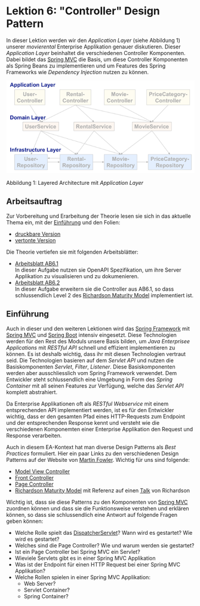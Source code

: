 # Lektion 6: "Controller" Design Pattern

In dieser Lektion werden wir den *Application Layer* (siehe Abbildung 1) unserer *movierental* Enterprise Applikation genauer diskutieren. Dieser  *Application Layer* beinhaltet die verschiedenen Controller Komponenten.  Dabei bildet das [Spring MVC](https://docs.spring.io/spring/docs/current/spring-framework-reference/web.html#mvc) die Basis, um diese Controller Komponenten als Spring Beans zu implementieren und um Features des Spring Frameworks wie *Dependency Injection* nutzen zu können.

<img src="layered-architecture.png">

Abbildung 1: Layered Architecture mit *Application Layer*

## Arbeitsauftrag
Zur Vorbereitung und Erarbeitung der Theorie lesen sie sich in das aktuelle Thema ein, mit der  [Einführung](#einführung) und den Folien:

* [druckbare Version](https://fhnw365.sharepoint.com/teams/eaf_M365/Freigegebene%20Dokumente/hs21/06/SpringMVC.pdf?CT=1634370442021&OR=ItemsView)
* [vertonte Version](https://fhnw365.sharepoint.com/teams/eaf_M365/Freigegebene%20Dokumente/hs21/06/SpringMVC-audio.mp4)

Die Theorie vertiefen sie mit folgenden Arbeitsblätter:

* [Arbeitsblatt AB6.1](https://fhnw365.sharepoint.com/teams/eaf_M365/Freigegebene%20Dokumente/hs21/06/AB6_1.pdf?CT=1634370486088&OR=ItemsView)<br/>In dieser Aufgabe nutzen sie OpenAPI Spezifikation, um ihre Server Applikation zu visualisieren und zu dokumenieren.
* [Arbeitsblatt AB6.2](https://fhnw365.sharepoint.com/teams/eaf_M365/Freigegebene%20Dokumente/hs21/06/AB6_2.pdf?CT=1634370538249&OR=ItemsView)<br/> In dieser Aufgabe erweitern sie die Controller aus AB6.1, so dass schlussendlich Level 2 des [Richardson Maturity Model](https://martinfowler.com/articles/richardsonMaturityModel.html) implementiert ist.

## Einführung
Auch in dieser und den weiteren Lektionen wird das [Spring Framework](https://spring.io/projects/spring-framework) mit [Spring MVC](https://docs.spring.io/spring/docs/current/spring-framework-reference/web.html#mvc) und [Spring Boot](https://spring.io/projects/spring-boot) intensiv eingesetzt. Diese Technologien werden für den Rest des Moduls unsere Basis bilden, um _Java Enterprisee Applications_ mit _RESTful API_ schnell und effizient implementieren zu können. Es ist deshalb wichtig, dass ihr mit diesen Technologien vertraut seid. Die Technologien basieren auf dem _Servlet API_ und nutzen die Basiskomponenten _Servlet_, _Filter_, _Listener_. Diese Basiskomponenten werden aber ausschliesslich vom Spring Framework verwendet. Dem Entwickler steht schlussendlich eine Umgebung in Form des *Spring Container* mit all seinen Features zur Verfügung, welche das *Servlet API* komplett abstrahiert.

Da Enterprise Applikationen oft als *RESTful Webservice* mit einem entsprechenden API implementiert werden, ist es für den Entwickler wichtig, dass er den gesamten Pfad eines HTTP-Requests zum Endpoint und der entsprechenden Response kennt und versteht wie die verschiedenen Komponemten einer Enterprise Applikation den Request und Response verarbeiten.

Auch in diesem EA-Kontext hat man diverse Design Patterns als *Best Practices* formuliert. Hier ein paar Links zu den verschiedenen Design Patterns auf der Website von [Martin Fowler](https://www.thoughtworks.com/de/profiles/martin-fowler). Wichtig für uns sind folgende:

* [Model View Controller](https://martinfowler.com/eaaCatalog/modelViewController.html)
* [Front Controller](https://martinfowler.com/eaaCatalog/frontController.html)
* [Page Controller](https://martinfowler.com/eaaCatalog/pageController.html)
* [Richardson Maturity Model](https://martinfowler.com/articles/richardsonMaturityModel.html#TheMeaningOfTheLevels) mit Referenz auf einen [Talk](https://www.crummy.com/writing/speaking/2008-QCon/act3.html) von Richardson 

Wichtig ist, dass sie diese Patterns zu den Komponenten von [Spring MVC](https://docs.spring.io/spring/docs/current/spring-framework-reference/web.html#mvc) zuordnen können und dass sie die Funktionsweise verstehen und erklären können, so dass sie schlussendlich eine Antwort auf folgende Fragen geben können:

* Welche Rolle spielt das [DispatcherServlet](https://docs.spring.io/spring/docs/current/spring-framework-reference/web.html#mvc-servlet)? Wann wird es gestartet? Wie wird es gestartet?
* Welches sind die Page Controller? Wie und warum werden sie gestartet?
* Ist ein Page Controller bei Spring MVC ein Servlet?
* Wieviele Servlets gibt es in einer Spring MVC Applikation
* Was ist der Endpoint für einen HTTP Request bei einer Spring MVC Applikation?
* Welche Rollen spielen in einer Spring MVC Applikation:
    * Web Server?
    * Servlet Container?
    * Spring Container?